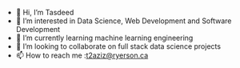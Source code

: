 - 👋 Hi, I’m Tasdeed
- 👀 I’m interested in Data Science, Web Development and Software Development
- 🌱 I’m currently learning machine learning engineering 
- 💞️ I’m looking to collaborate on full stack data science projects
- 📫 How to reach me :t2aziz@ryerson.ca

<!---
TAA-DSA/TAA-DSA is a ✨ special ✨ repository because its `README.md` (this file) appears on your GitHub profile.
You can click the Preview link to take a look at your changes.
--->

